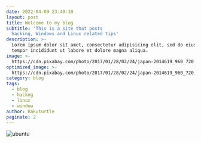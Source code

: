 ```yaml
---
date: 2022-04-09 23:40:10
layout: post
title: Welcome to my blog
subtitle: 'This is a site that posts 
  hacking, Windows and Linux related tips'
description: >-
  Lorem ipsum dolor sit amet, consectetur adipisicing elit, sed do eiusmod
  tempor incididunt ut labore et dolore magna aliqua.
image: >-
  https://cdn.pixabay.com/photo/2017/01/28/02/24/japan-2014619_960_720.jpg
optimized_image: >-
  https://cdn.pixabay.com/photo/2017/01/28/02/24/japan-2014619_960_720.jpg
category: blog 
tags:
  - blog
  - hackng
  - linux
  - window
author: Bakuturtle
paginate: 2
---
```

![ubuntu](https://wallpapercave.com/wp/KY7lCZb.png)
